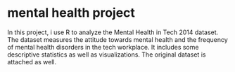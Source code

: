 # mental health project
In this project, i use R to analyze the Mental Health in Tech 2014 dataset. The dataset measures the attitude towards mental health and the frequency of mental health disorders in the tech workplace. It includes some descriptive statistics as well as visualizations. The original dataset is attached as well.
